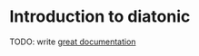 # Introduction to diatonic

TODO: write [great documentation](http://jacobian.org/writing/great-documentation/what-to-write/)
